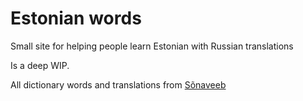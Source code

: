 # Estonian words

Small site for helping people learn Estonian with Russian translations

Is a deep WIP.

All dictionary words and translations from [Sõnaveeb](https://sonaveeb.ee/)
